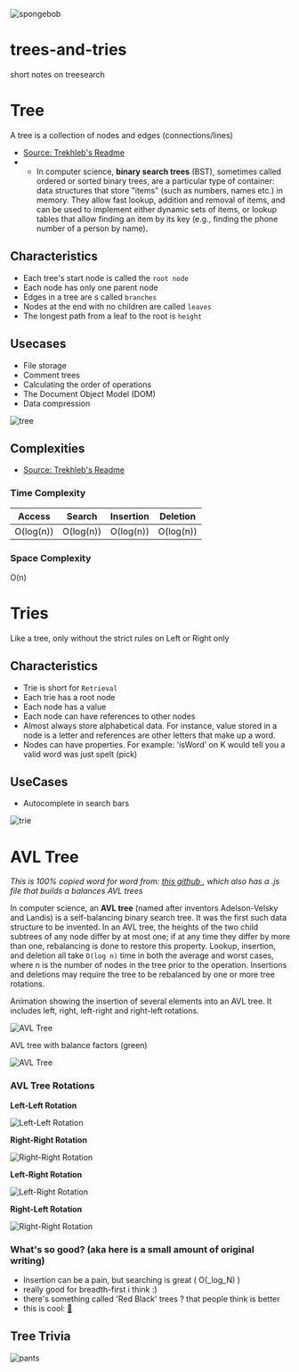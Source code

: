 ![spongebob](https://imgflip.com/i/32wyvb)

# trees-and-tries
short notes on treesearch

# Tree

A tree is a collection of nodes and edges (connections/lines)

- [Source: Trekhleb's Readme](https://github.com/trekhleb/javascript-algorithms/tree/master/src/data-structures/tree/binary-search-tree)
- - In computer science, **binary search trees** (BST), sometimes called 
ordered or sorted binary trees, are a particular type of container: 
data structures that store "items" (such as numbers, names etc.) 
in memory. They allow fast lookup, addition and removal of 
items, and can be used to implement either dynamic sets of 
items, or lookup tables that allow finding an item by its key 
(e.g., finding the phone number of a person by name).

## Characteristics

- Each tree's start node is called the `root node`
- Each node has only one parent node
- Edges in a tree are s called `branches`
- Nodes at the end with no children are called `leaves`
- The longest path from a leaf to the root is `height`

## Usecases

- File storage
- Comment trees
- Calculating the order of operations
- The Document Object Model (DOM)
- Data compression

![tree](https://ga-instruction.s3.amazonaws.com/assets/tech/computer-science/binary-trees-tries/english/binary-tree-3.png)

## Complexities
- [Source: Trekhleb's Readme](https://github.com/trekhleb/javascript-algorithms/tree/master/src/data-structures/tree/binary-search-tree)

### Time Complexity

| Access    | Search    | Insertion | Deletion  |
| :-------: | :-------: | :-------: | :-------: |
| O(log(n)) | O(log(n)) | O(log(n)) | O(log(n)) |

### Space Complexity

O(n)

# Tries

Like a tree, only without the strict rules on Left or Right only

## Characteristics

- Trie is short for `Retrieval` 
- Each trie has a root node
- Each node has a value
- Each node can have references to other nodes
- Almost always store alphabetical data. For instance, value stored in a node is a letter and references are other letters that make up a word.
- Nodes can have properties. For example: 'isWord' on K would tell you a valid word was just spelt (pick)

## UseCases

- Autocomplete in search bars

![trie](https://ga-instruction.s3.amazonaws.com/assets/tech/computer-science/binary-trees-tries/root-node.png)

# AVL Tree

_This is 100% copied word for word from:
[ this github ](https://raw.githubusercontent.com/trekhleb/javascript-algorithms/master/src/data-structures/tree/avl-tree/README.md), which also has a .js file that builds a balances AVL trees_

In computer science, an **AVL tree** (named after inventors 
Adelson-Velsky and Landis) is a self-balancing binary search 
tree. It was the first such data structure to be invented. 
In an AVL tree, the heights of the two child subtrees of any
node differ by at most one; if at any time they differ by 
more than one, rebalancing is done to restore this property.
Lookup, insertion, and deletion all take `O(log n)` time in 
both the average and worst cases, where n is the number of 
nodes in the tree prior to the operation. Insertions and 
deletions may require the tree to be rebalanced by one or 
more tree rotations.

Animation showing the insertion of several elements into an AVL 
tree. It includes left, right, left-right and right-left rotations.

![AVL Tree](https://upload.wikimedia.org/wikipedia/commons/f/fd/AVL_Tree_Example.gif)

AVL tree with balance factors (green)

![AVL Tree](https://upload.wikimedia.org/wikipedia/commons/a/ad/AVL-tree-wBalance_K.svg)

### AVL Tree Rotations

**Left-Left Rotation**

![Left-Left Rotation](http://btechsmartclass.com/data_structures/ds_images/LL%20Rotation.png)

**Right-Right Rotation**

![Right-Right Rotation](http://btechsmartclass.com/data_structures/ds_images/RR%20Rotation.png)

**Left-Right Rotation**

![Left-Right Rotation](http://btechsmartclass.com/data_structures/ds_images/LR%20Rotation.png)

**Right-Left Rotation**

![Right-Right Rotation](http://btechsmartclass.com/data_structures/ds_images/RL%20Rotation.png)

### What's so good? (aka here is a small amount of original writing)

- Insertion can be a pain, but searching is great ( O(_log_N) )
- really good for breadth-first i think :)
- there's something called 'Red Black' trees ? that people think is better
- this is cool: [🌳](https://www.cs.usfca.edu/~galles/visualization/AVLtree.html)


## Tree Trivia

![pants](https://ga-instruction.s3.amazonaws.com/assets/tech/computer-science/binary-trees-tries/english/pants-meme.jpg)
